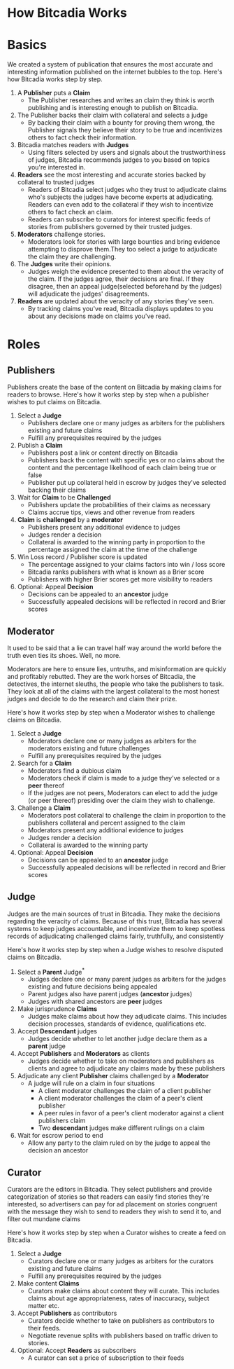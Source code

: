 # How Bitcadia Works

# Basics

We created a system of publication that ensures the most accurate and
interesting information published on the internet bubbles to the top. Here's how
Bitcadia works step by step.

1. A **Publisher** puts a **Claim**
   - The Publisher researches and writes an claim they think is worth publishing
     and is interesting enough to publish on Bitcadia.
2. The Publisher backs their claim with collateral and selects a judge
   - By backing their claim with a bounty for proving them wrong, the Publisher
     signals they believe their story to be true and incentivizes others to fact
     check their information.
3. Bitcadia matches readers with **Judges**
   - Using filters selected by users and signals about the trustworthiness of
     judges, Bitcadia recommends judges to you based on topics you're interested
     in.
4. **Readers** see the most interesting and accurate stories backed by collateral to
   trusted judges
   - Readers of Bitcadia select judges who they trust to adjudicate claims who's
     subjects the judges have become experts at adjudicating. Readers can even
     add to the collateral if they wish to incentivize others to fact check an
     claim.
   - Readers can subscribe to curators for interest specific feeds of stories
     from publishers governed by their trusted judges.
5. **Moderators** challenge stories.
   - Moderators look for stories with large bounties and bring evidence
     attempting to disprove them.They too select a judge to adjudicate the claim
     they are challenging.
6. The **Judges** write their opinions.
   - Judges weigh the evidence presented to them about the veracity of the
     claim. If the judges agree, their decisions are final. If they disagree,
     then an appeal judge(selected beforehand by the judges) will adjudicate the
     judges' disagreements.
7. **Readers** are updated about the veracity of any stories they've seen.
   - By tracking claims you've read, Bitcadia displays updates to you about any
     decisions made on claims you've read.

# Roles

## Publishers

Publishers create the base of the content on Bitcadia by making claims for
readers to browse. Here's how it works step by step when a publisher wishes to
put claims on Bitcadia.

1. Select a **Judge**
   - Publishers declare one or many judges as arbiters for the publishers
     existing and future claims
   - Fulfill any prerequisites required by the judges
2. Publish a **Claim**
   - Publishers post a link or content directly on Bitcadia
   - Publishers back the content with specific yes or no claims about the
     content and the percentage likelihood of each claim being true or false
   - Publisher put up collateral held in escrow by judges they've selected
     backing their claims
3. Wait for **Claim** to be **Challenged**
   - Publishers update the probabilities of their claims as necessary
   - Claims accrue tips, views and other revenue from readers
4. **Claim** is **challenged** by a **moderator**
   - Publishers present any additional evidence to judges
   - Judges render a decision
   - Collateral is awarded to the winning party in proportion to the percentage
     assigned the claim at the time of the challenge
5. Win Loss record / Publisher score is updated
   - The percentage assigned to your claims factors into win / loss score
   - Bitcadia ranks publishers with what is known as a Brier score
   - Publishers with higher Brier scores get more visibility to readers
6. Optional: Appeal **Decision**
   - Decisions can be appealed to an **ancestor** judge
   - Successfully appealed decisions will be reflected in record and Brier
     scores

## Moderator

It used to be said that a lie can travel half way around the world before the
truth even ties its shoes. Well, no more.

Moderators are here to ensure lies, untruths, and misinformation are quickly and
profitably rebutted. They are the work horses of Bitcadia, the detectives, the
internet sleuths, the people who take the publishers to task. They look at all of
the claims with the largest collateral to the most honest judges and decide to
do the research and claim their prize.

Here's how it works step by step when a Moderator wishes to challenge claims on
Bitcadia.

1. Select a **Judge**
   - Moderators declare one or many judges as arbiters for the moderators
     existing and future challenges
   - Fulfill any prerequisites required by the judges
2. Search for a **Claim**
   - Moderators find a dubious claim
   - Moderators check if claim is made to a judge they've selected or a **peer**
     thereof
   - If the judges are not peers, Moderators can elect to add the judge (or
     peer thereof) presiding over the claim they wish to challenge.
3. Challenge a **Claim**
   - Moderators post collateral to challenge the claim in proportion to the
     publishers collateral and percent assigned to the claim
   - Moderators present any additional evidence to judges
   - Judges render a decision
   - Collateral is awarded to the winning party
4. Optional: Appeal **Decision**
   - Decisions can be appealed to an **ancestor** judge
   - Successfully appealed decisions will be reflected in record and Brier
     scores

## Judge

Judges are the main sources of trust in Bitcadia. They make the decisions
regarding the veracity of claims. Because of this trust, Bitcadia has several
systems to keep judges accountable, and incentivize them to keep spotless
records of adjudicating challenged claims fairly, truthfully, and consistently

Here's how it works step by step when a Judge wishes to resolve disputed
claims on Bitcadia.

1. Select a **Parent** Judge<sup>*</sup>
   - Judges declare one or many parent judges as arbiters for the judges
     existing and future decisions being appealed
   - Parent judges also have parent judges (**ancestor** judges)
   - Judges with shared ancestors are **peer** judges
2. Make jurisprudence **Claims**
   - Judges make claims about how they adjudicate claims. This includes
     decision processes, standards of evidence, qualifications etc.
3. Accept **Descendant** judges
   - Judges decide whether to let another judge declare them as a **parent**
     judge
4. Accept **Publishers** and **Moderators** as clients
   - Judges decide whether to take on moderators and publishers as clients and
     agree to adjudicate any claims made by these publishers
5. Adjudicate any client **Publisher** claims challenged by a **Moderator**
   - A judge will rule on a claim in four situations
     - A client moderator challenges the claim of a client publisher
     - A client moderator challenges the claim of a peer's client publisher
     - A peer rules in favor of a peer's client moderator against a client
       publishers claim
     - Two **descendant** judges make different rulings on a claim
6. Wait for escrow period to end
   - Allow any party to the claim ruled on by the judge to appeal the decision
     an ancestor

## Curator

Curators are the editors in Bitcadia. They select publishers and provide
categorization of stories so that readers can easily find stories they're
interested, so advertisers can pay for ad placement on stories congruent with
the message they wish to send to readers they wish to send it to, and filter out
mundane claims

Here's how it works step by step when a Curator wishes to create a feed on
Bitcadia.

1. Select a **Judge**
   - Curators declare one or many judges as arbiters for the curators
     existing and future claims
   - Fulfill any prerequisites required by the judges
2. Make content **Claims**
   - Curators make claims about content they will curate. This includes claims
     about age appropriateness, rates of inaccuracy, subject matter etc.
3. Accept **Publishers** as contributors
   - Curators decide whether to take on publishers as contributors to their
     feeds.
   - Negotiate revenue splits with publishers based on traffic driven to stories.
4. Optional: Accept **Readers** as subscribers
   - A curator can set a price of subscription to their feeds
